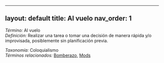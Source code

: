 
---
layout: default
title: Al vuelo
nav_order: 1
---

*Término:* Al vuelo  
*Definición:* Realizar una tarea o tomar una decisión de manera rápida y/o improvisada, posiblemente sin planificación previa.

*Taxonomía:* Coloquialismo  
*Términos relacionados:* [Bomberazo](https://maleniski.github.io/diccionario-angl-tec-mx/docs/alfabeticamente/B/bomberazo/), [Mods](https://maleniski.github.io/diccionario-angl-tec-mx/docs/alfabeticamente/M/mods/)
